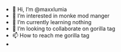 - 👋 Hi, I’m @maxxlumia
- 👀 I’m interested in monke mod manger
- 🌱 I’m currently learning nothing
- 💞️ I’m looking to collaborate on gorilla tag 
- 📫 How to reach me gorilla tag
- 

<!---
maxxlumia/maxxlumia is a ✨ special ✨ repository because its `README.md` (this file) appears on your GitHub profile.
You can click the Preview link to take a look at your changes.
--->
